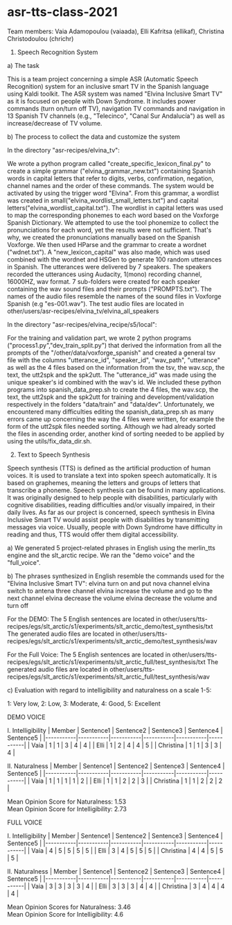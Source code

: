 # asr-tts-class-2021

Team members:
Vaia Adamopoulou (vaiaada),
Elli Kafritsa (ellikaf),
Christina Christodoulou (chrichr)

1. Speech Recognition System

a) The task

This is a team project concerning a simple ASR (Automatic Speech Recognition) system for an inclusive smart TV in the Spanish language using Kaldi toolkit. The ASR system was named "Elvina Inclusive Smart TV" as it is focused on people with Down Syndrome.  It includes power commands (turn on/turn off TV), navigation TV commands and navigation in 13 Spanish TV channels (e.g., "Telecinco", "Canal Sur Andalucía") as well as increase/decrease of TV volume. 

b) The process to collect the data and customize the system

In the directory "asr-recipes/elvina_tv":

We wrote a python program called "create_specific_lexicon_final.py" to create a simple grammar ("elvina_grammar_new.txt") containing Spanish words in capital letters that refer to digits, verbs, confirmation, negation, channel names and the order of these commands. The system would be activated by using the trigger word "Elvina". From this grammar, a wordlist was created in small("elvina_wordlist_small_letters.txt") and capital letters("elvina_wordlist_capital.txt"). The wordlist in capital letters was used to map the corresponding phonemes to each word based on the Voxforge Spanish Dictionary. We attempted to use the tool phonemize to collect the pronunciations for each word, yet the results were not sufficient. That's why, we created the pronunciations manually based on the Spanish Voxforge. We then used HParse and the grammar to create a wordnet ("wdnet.txt"). A "new_lexicon_capital" was also made, which was used combined with the wordnet and HSGen to generate 100 random utterances in Spanish. The utterances were delivered by 7 speakers. The speakers recorded the utterances using Audacity, 1(mono) recording channel, 16000HZ, wav format. 7 sub-folders were created for each speaker containing the wav sound files and their prompts ("PROMPTS.txt"). The names of the audio files resemble the names of the sound files in Voxforge Spanish (e.g "es-001.wav"). The test audio files are located in other/users/asr-recipes/elvina_tv/elvina_all_speakers

In the directory "asr-recipes/elvina_recipe/s5/local":

For the training and validation part, we wrote 2 python programs ("process1.py","dev_train_split.py") that derived the information from all the prompts of the "/other/data/voxforge_spanish" and created a general tsv file with the columns "utterance_id", "speaker_id", "wav_path", "utterance" as well as the 4 files based on the information from the tsv, the wav.scp, the text, the utt2spk and the spk2utt. The "utterance_id" was made using the unique speaker's id combined with the wav's id. We included these python programs into spanish_data_prep.sh to create the 4 files, the wav.scp, the text, the utt2spk and the spk2utt for training and development/validation respectively in the folders "data/train" and "data/dev". Unfortunately, we encountered many difficulties editing the spanish_data_prep.sh as many errors came up concerning the way the 4 files were written, for example the form of the utt2spk files needed sorting. Although we had already sorted the files in ascending order, another kind of sorting needed to be applied by using the utils/fix_data_dir.sh. 

2) Text to Speech Synthesis

Speech synthesis (TTS) is defined as the artificial production of human voices. Ιt is used to translate a text into spoken speech automatically. It is based on graphemes, meaning the letters and groups of letters that transcribe a phoneme. Speech synthesis can be found in many applications. It was originally designed to help people with disabilities, particularly with cognitive disabilities, reading difficulties and/or visually impaired, in their daily lives. As far as our project is concerned, speech synthesis in Elvina Inclusive Smart TV would assist people with disabilities by transmitting messages via voice. Usually, people with Down Syndrome have difficulty in reading and thus, TTS would offer them digital accessibility. 

a) We generated 5 project-related phrases in English using the merlin_tts engine and the slt_arctic recipe. We ran the "demo voice" and the "full_voice". 

b) The phrases synthesized in English resemble the commands used for the "Elvina Inclusive Smart TV":
elvina turn on and put nova channel
elvina switch to antena three channel
elvina increase the volume and go to the next channel
elvina decrease the volume
elvina decrease the volume and turn off

For the DEMO:
The 5 English sentences are located in other/users/tts-recipes/egs/slt_arctic/s1/experiments/slt_arctic_demo/test_synthesis/txt
The generated audio files are located in other/users/tts-recipes/egs/slt_arctic/s1/experiments/slt_arctic_demo/test_synthesis/wav 

For the Full Voice:
The 5 English sentences are located in other/users/tts-recipes/egs/slt_arctic/s1/experiments/slt_arctic_full/test_synthesis/txt
The generated audio files are located in other/users/tts-recipes/egs/slt_arctic/s1/experiments/slt_arctic_full/test_synthesis/wav 

c) Evaluation with regard to intelligibility and naturalness on a scale 1-5:

1: Very low,
2: Low,
3: Moderate,
4: Good,
5: Excellent

DEMO VOICE

I. Intelligibility
| Member    | Sentence1 | Sentence2 | Sentence3 | Sentence4 | Sentence5 |
|-----------|-----------|-----------|-----------|-----------|-----------|
| Vaia      | 1         | 1         | 3         | 4         | 4         |
| Elli      | 1         | 2         | 4         | 4         | 5         |
| Christina | 1         | 1         | 3         | 3         | 4         |
												
II. Naturalness 
| Member    | Sentence1 | Sentence2 | Sentence3 | Sentence4 | Sentence5 |
|-----------|-----------|-----------|-----------|-----------|-----------|
| Vaia      | 1         | 1         | 1         | 1         | 2         |
| Elli      | 1         | 1         | 2         | 2         | 3         |
| Christina | 1         | 1         | 2         | 2         | 2         |

Mean Opinion Score for Naturalness: 1.53        
Mean Opinion Score for Intelligibility: 2.73

FULL VOICE

I. Intelligibility
| Member    | Sentence1 | Sentence2 | Sentence3 | Sentence4 | Sentence5 |
|-----------|-----------|-----------|-----------|-----------|-----------|
| Vaia      | 4         | 5         | 5         | 5         | 5         |
| Elli      | 3         | 4         | 5         | 5         | 5         |
| Christina | 4         | 4         | 5         | 5         | 5         |
												
II. Naturalness 
| Member    | Sentence1 | Sentence2 | Sentence3 | Sentence4 | Sentence5 |
|-----------|-----------|-----------|-----------|-----------|-----------|
| Vaia      | 3         | 3         | 3         | 3         | 4         |
| Elli      | 3         | 3         | 3         | 4         | 4         |
| Christina | 3         | 4         | 4         | 4         | 4         |

Mean Opinion Scores for Naturalness: 3.46        
Mean Opinion Score for Intelligibility: 4.6



